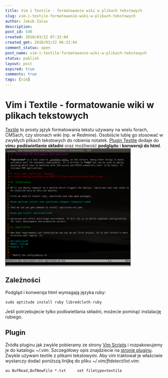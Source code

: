 ```yaml
---
title: Vim i Textile - formatowanie wiki w plikach tekstowych
slug: vim-i-textile-formatowanie-wiki-w-plikach-tekstowych
author: Jakub Zalas
description: 
post_id: 540
created: 2010/03/22 07:32:04
created_gmt: 2010/03/22 06:32:04
comment_status: open
post_name: vim-i-textile-formatowanie-wiki-w-plikach-tekstowych
status: publish
layout: post
expired: true
comments: true
tags: [vim]
---
```


<!--Textile to prosty język formatowania tekstu używany na wielu forach, CMSach, czy stronach wiki (np. w Redmine). Osobiście lubię go stosować w zwykłych plikach tekstowych do robienia notatek. Plugin Textile dodaje do vima podświetlanie składni oraz możliwość podglądu i konwersji do htmla. -->

# Vim i Textile - formatowanie wiki w plikach tekstowych

[Textile](http://pl.wikipedia.org/wiki/Textile) to prosty język formatowania tekstu używany na wielu forach, CMSach, czy stronach wiki (np. w Redmine). Osobiście lubię go stosować w zwykłych plikach tekstowych do robienia notatek. [Plugin Textile](http://www.vim.org/scripts/script.php?script_id=2305) dodaje do **vim**a **podświetlanie składni** oraz możliwość **podglądu** i **konwersji do html**. ![Textile w vim](/uploads/wp//2010/03/vim-textile-400x375.png)

## Zależności

Podgląd i konwersja html wymagają języka ruby: 
    
    
    sudo aptitude install ruby libredcloth-ruby

Jeśli potrzebujecie tylko podświetlania składni, możecie pominąć instalację rubiego. 

## Plugin

Źródła pluginu jak zwykle pobieramy ze strony [Vim Scripts](http://www.vim.org/scripts/) i rozpakowujemy je do katalogu _~/.vim_. Szczegółowy opis znajdziecie na [stronie pluginu](http://www.vim.org/scripts/script.php?script_id=2305). Zwykle używam textile z plikami tekstowymi. Aby vim traktował je właściwie wystarczy dodać poniższą linijkę do pliku _~/.vim/ftdetect/txt.vim_: 
    
    
    au BufRead,BufNewFile *.txt     set filetype=textile
